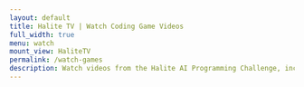 ```yaml
---
layout: default
title: Halite TV | Watch Coding Game Videos
full_width: true
menu: watch
mount_view: HaliteTV
permalink: /watch-games
description: Watch videos from the Halite AI Programming Challenge, including featured videos and games with top players.
---
```


<div id="watch-container"></div>
